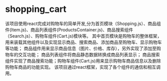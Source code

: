 # shopping_cart
  该项目使用react完成对购物车的简单开发,分为首页模块（Shopping.js）、商品组件(Item.js)、商品列表组件(ProductsContainer.js)、商品搜索组件（Search.js）、购物车组件(Cart.js)模块等。
  其中首页模块是购物车的整体框架，用来装载其他组件以及实现显示商品、搜索商品、添加商品至购物车、显示购物车等功能；
  商品组件用来显示商品信息（图片、价格、库存），另外实现了添加至购物车的交互功能；
  商品列表组件将商品静态数据转换成商品列表显示；
  商品搜索组件实现了商品搜索功能；购物车组件(Cart.js)用来显示购物车商品信息以及删除购物车商品的功能实现。
  该项目通过react框架，实现了各个组件的通信和相互调用。
